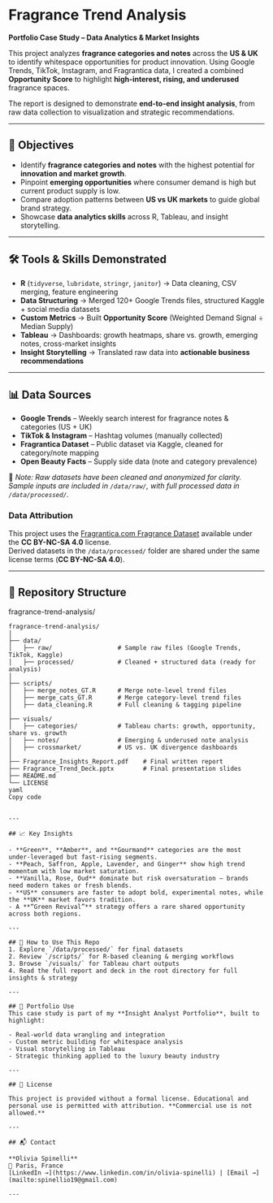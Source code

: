 # Fragrance Trend Analysis  

**Portfolio Case Study – Data Analytics & Market Insights**

This project analyzes **fragrance categories and notes** across the **US & UK** to identify whitespace opportunities for product innovation. Using Google Trends, TikTok, Instagram, and Fragrantica data, I created a combined **Opportunity Score** to highlight **high-interest, rising, and underused** fragrance spaces.  

The report is designed to demonstrate **end-to-end insight analysis**, from raw data collection to visualization and strategic recommendations.  

---

## 🚀 Objectives  
- Identify **fragrance categories and notes** with the highest potential for **innovation and market growth**.  
- Pinpoint **emerging opportunities** where consumer demand is high but current product supply is low.  
- Compare adoption patterns between **US vs UK markets** to guide global brand strategy.  
- Showcase **data analytics skills** across R, Tableau, and insight storytelling.  

---

## 🛠️ Tools & Skills Demonstrated  
- **R** (`tidyverse`, `lubridate`, `stringr`, `janitor`) → Data cleaning, CSV merging, feature engineering  
- **Data Structuring** → Merged 120+ Google Trends files, structured Kaggle + social media datasets  
- **Custom Metrics** → Built **Opportunity Score** (Weighted Demand Signal ÷ Median Supply)  
- **Tableau** → Dashboards: growth heatmaps, share vs. growth, emerging notes, cross-market insights  
- **Insight Storytelling** → Translated raw data into **actionable business recommendations**

---

## 📊 Data Sources  
- **Google Trends** – Weekly search interest for fragrance notes & categories (US + UK)  
- **TikTok & Instagram** – Hashtag volumes (manually collected)  
- **Fragrantica Dataset** – Public dataset via Kaggle, cleaned for category/note mapping  
- **Open Beauty Facts** – Supply side data (note and category prevalence)

📌 *Note: Raw datasets have been cleaned and anonymized for clarity. Sample inputs are included in `/data/raw/`, with full processed data in `/data/processed/`.*

### Data Attribution
This project uses the [Fragrantica.com Fragrance Dataset](https://www.kaggle.com/datasets/olgagmiufana1/fragrantica-com-fragrance-dataset) available under the **CC BY-NC-SA 4.0** license.  
Derived datasets in the `/data/processed/` folder are shared under the same license terms (**CC BY-NC-SA 4.0**).

---

## 📂 Repository Structure  
fragrance-trend-analysis/

```text
fragrance-trend-analysis/
│
├── data/
│   ├── raw/                  # Sample raw files (Google Trends, TikTok, Kaggle)
│   ├── processed/            # Cleaned + structured data (ready for analysis)
│
├── scripts/
│   ├── merge_notes_GT.R      # Merge note-level trend files
│   ├── merge_cats_GT.R       # Merge category-level trend files
│   ├── data_cleaning.R       # Full cleaning & tagging pipeline
│
├── visuals/
│   ├── categories/           # Tableau charts: growth, opportunity, share vs. growth
│   ├── notes/                # Emerging & underused note analysis
│   ├── crossmarket/          # US vs. UK divergence dashboards
│
├── Fragrance_Insights_Report.pdf    # Final written report  
├── Fragrance_Trend_Deck.pptx        # Final presentation slides  
├── README.md  
└── LICENSE
yaml
Copy code


---

## 📈 Key Insights  

- **Green**, **Amber**, and **Gourmand** categories are the most under-leveraged but fast-rising segments.  
- **Peach, Saffron, Apple, Lavender, and Ginger** show high trend momentum with low market saturation.  
- **Vanilla, Rose, Oud** dominate but risk oversaturation — brands need modern takes or fresh blends.  
- **US** consumers are faster to adopt bold, experimental notes, while the **UK** market favors tradition.  
- A **“Green Revival”** strategy offers a rare shared opportunity across both regions.  

---

## 📌 How to Use This Repo  
1. Explore `/data/processed/` for final datasets  
2. Review `/scripts/` for R-based cleaning & merging workflows  
3. Browse `/visuals/` for Tableau chart outputs  
4. Read the full report and deck in the root directory for full insights & strategy  

---

## 📖 Portfolio Use  
This case study is part of my **Insight Analyst Portfolio**, built to highlight:

- Real-world data wrangling and integration  
- Custom metric building for whitespace analysis  
- Visual storytelling in Tableau  
- Strategic thinking applied to the luxury beauty industry  

---

## 📜 License  

This project is provided without a formal license. Educational and personal use is permitted with attribution. **Commercial use is not allowed.**

---

## 📬 Contact  

**Olivia Spinelli**  
📍 Paris, France  
[LinkedIn →](https://www.linkedin.com/in/olivia-spinelli) | [Email →](mailto:spinellio19@gmail.com)

---
